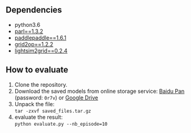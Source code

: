 ## Dependencies
- python3.6
- [parl==1.3.2](https://github.com/PaddlePaddle/PARL)
- [paddlepaddle==1.6.1](https://github.com/PaddlePaddle/Paddle)
- [grid2op==1.2.2](https://github.com/rte-france/Grid2Op)
- [lightsim2grid==0.2.4](https://github.com/BDonnot/lightsim2grid)

## How to evaluate
  1. Clone the repository.
  2. Download the saved models from online storage service: [Baidu Pan](https://pan.baidu.com/s/1qpylN5QJA-h6EcaoUC1sgg) (password: `0r7v`) or [Google Drive](https://drive.google.com/file/d/1FuPz5bEeMSTM9QMR3cpbzH69TLMhklr4/view?usp=sharing)
  3. Unpack the file:  
	```
	tar -zxvf saved_files.tar.gz
	```
  4. evaluate the result:  
	```
	python evaluate.py --nb_episode=10
	```
